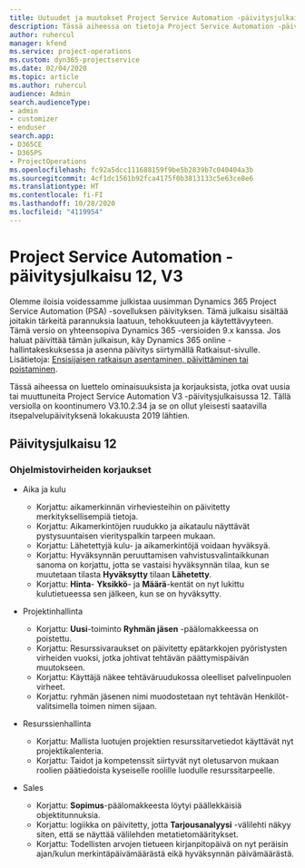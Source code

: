 ```yaml
---
title: Uutuudet ja muutokset Project Service Automation -päivitysjulkaisussa 12, V3
description: Tässä aiheessa on tietoja Project Service Automation -päivitysversion 12, V3:n uusista ominaisuuksista.
author: ruhercul
manager: kfend
ms.service: project-operations
ms.custom: dyn365-projectservice
ms.date: 02/04/2020
ms.topic: article
ms.author: ruhercul
audience: Admin
search.audienceType:
- admin
- customizer
- enduser
search.app:
- D365CE
- D365PS
- ProjectOperations
ms.openlocfilehash: fc92a5dcc111688159f9be5b2839b7c040404a3b
ms.sourcegitcommit: 4cf1dc1561b92fca4175f0b3813133c5e63ce8e6
ms.translationtype: HT
ms.contentlocale: fi-FI
ms.lasthandoff: 10/28/2020
ms.locfileid: "4119954"
---
```

# <a name="project-service-automation-update-release-12-v3"></a>Project Service Automation -päivitysjulkaisu 12, V3
Olemme iloisia voidessamme julkistaa uusimman Dynamics 365 Project Service Automation (PSA) -sovelluksen päivityksen. Tämä julkaisu sisältää joitakin tärkeitä parannuksia laatuun, tehokkuuteen ja käytettävyyteen. Tämä versio on yhteensopiva Dynamics 365 -versioiden 9.x kanssa. Jos haluat päivittää tämän julkaisun, käy Dynamics 365 online -hallintakeskuksessa ja asenna päivitys siirtymällä Ratkaisut-sivulle. Lisätietoja: [Ensisijaisen ratkaisun asentaminen, päivittäminen tai poistaminen](https://docs.microsoft.com/power-platform/admin/install-remove-preferred-solution).

Tässä aiheessa on luettelo ominaisuuksista ja korjauksista, jotka ovat uusia tai muuttuneita Project Service Automation V3 -päivitysjulkaisussa 12. Tällä versiolla on koontinumero V3.10.2.34 ja se on ollut yleisesti saatavilla itsepalvelupäivityksenä lokakuusta 2019 lähtien.

## <a name="update-release-12"></a>Päivitysjulkaisu 12

### <a name="bug-fixes"></a>Ohjelmistovirheiden korjaukset

- Aika ja kulu

    - Korjattu: aikamerkinnän virheviesteihin on päivitetty merkityksellisempiä tietoja.
    - Korjattu: Aikamerkintöjen ruudukko ja aikataulu näyttävät pystysuuntaisen vierityspalkin tarpeen mukaan.
    - Korjattu: Lähetettyjä kulu- ja aikamerkintöjä voidaan hyväksyä.
    - Korjattu: Hyväksynnän peruuttamisen vahvistusvalintaikkunan sanoma on korjattu, jotta se vastaisi hyväksynnän tilaa, kun se muutetaan tilasta **Hyväksytty** tilaan **Lähetetty**.
    - Korjattu: **Hinta**- **Yksikkö**- ja **Määrä**-kentät on nyt lukittu kulutietueessa sen jälkeen, kun se on hyväksytty.

- Projektinhallinta

    - Korjattu: **Uusi**-toiminto **Ryhmän jäsen** -päälomakkeessa on poistettu.
    - Korjattu: Resurssivaraukset on päivitetty epätarkkojen pyöristysten virheiden vuoksi, jotka johtivat tehtävän päättymispäivän muutokseen.
    - Korjattu: Käyttäjä näkee tehtäväruudukossa oleelliset palvelinpuolen virheet.
    - Korjattu: ryhmän jäsenen nimi muodostetaan nyt tehtävän Henkilöt-valitsimella toimen nimen sijaan.

- Resurssienhallinta

    - Korjattu: Mallista luotujen projektien resurssitarvetiedot käyttävät nyt projektikalenteria.
    - Korjattu: Taidot ja kompetenssit siirtyvät nyt oletusarvon mukaan roolien päätiedoista kyseiselle roolille luodulle resurssitarpeelle.

- Sales

    - Korjattu: **Sopimus**-päälomakkeesta löytyi päällekkäisiä objektitunnuksia.
    - Korjattu: logiikka on päivitetty, jotta **Tarjousanalyysi** -välilehti näkyy siten, että se näyttää välilehden metatietomääritykset.
    - Korjattu: Todellisten arvojen tietueen kirjanpitopäivä on nyt peräisin ajan/kulun merkintäpäivämäärästä eikä hyväksynnän päivämäärästä.
